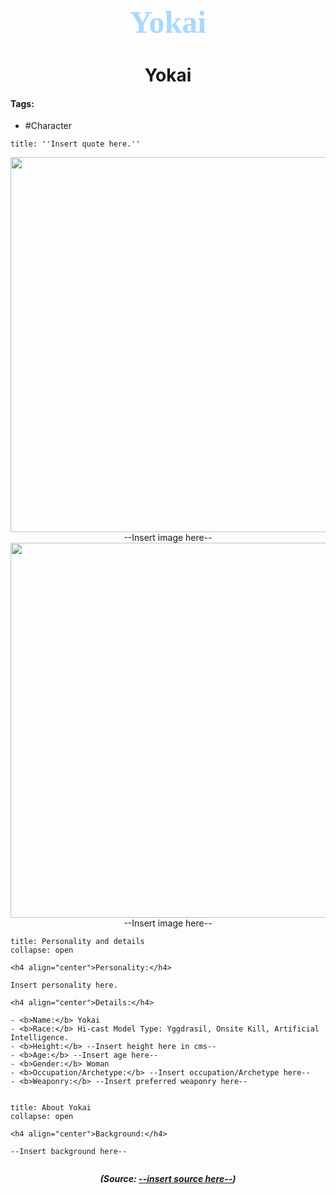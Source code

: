 <h1 align="center" style="color:#a8d8ff; font-family:pso2_font; font-size:50px;">Yokai</h1>
<h1 align="center">Yokai</h1>

#### Tags:
- #Character

```ad-quote
title: ''Insert quote here.'' 
```

<p align="center">
	<img width="600" src=""> --Insert image here--
	<img width="600" src=""> --Insert image here--
</p>




```ad-summary
title: Personality and details
collapse: open

<h4 align="center">Personality:</h4>

Insert personality here.

<h4 align="center">Details:</h4>

- <b>Name:</b> Yokai
- <b>Race:</b> Hi-cast Model Type: Yggdrasil, Onsite Kill, Artificial Intelligence.
- <b>Height:</b> --Insert height here in cms-- 
- <b>Age:</b> --Insert age here--
- <b>Gender:</b> Woman
- <b>Occupation/Archetype:</b> --Insert occupation/Archetype here--
- <b>Weaponry:</b> --Insert preferred weaponry here--


```

```ad-summary
title: About Yokai
collapse: open

<h4 align="center">Background:</h4>

--Insert background here--


```



***<p align="center">(Source: <a href="--insert website source here.com--">--insert source here--</a>)</p>***
